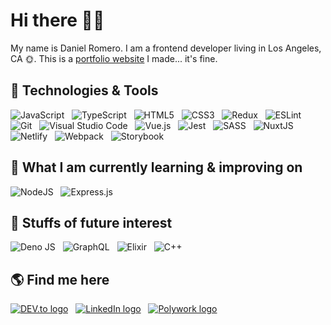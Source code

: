 # Hi there 👋🏽

My name is Daniel Romero. I am a frontend developer living in Los Angeles, CA 🌞. This is a [portfolio website](https://dannys.io) I made... it's fine.

## 🧰 Technologies & Tools

![JavaScript](https://img.shields.io/badge/javascript-%23323330.svg?style=for-the-badge&logo=javascript&logoColor=%23F7DF1E)
&nbsp;
![TypeScript](https://img.shields.io/badge/typescript-%23007ACC.svg?style=for-the-badge&logo=typescript&logoColor=white)
&nbsp;
![HTML5](https://img.shields.io/badge/html5-%23E34F26.svg?style=for-the-badge&logo=html5&logoColor=white)
&nbsp;
![CSS3](https://img.shields.io/badge/css3-%231572B6.svg?style=for-the-badge&logo=css3&logoColor=white)
&nbsp;
![Redux](https://img.shields.io/badge/redux-%23593d88.svg?style=for-the-badge&logo=redux&logoColor=white)
&nbsp;
![ESLint](https://img.shields.io/badge/ESLint-4B3263?style=for-the-badge&logo=eslint&logoColor=white)
&nbsp;
![Git](https://img.shields.io/badge/git-%23F05033.svg?style=for-the-badge&logo=git&logoColor=white)
&nbsp;
![Visual Studio Code](https://img.shields.io/badge/Visual%20Studio%20Code-0078d7.svg?style=for-the-badge&logo=visual-studio-code&logoColor=white)
&nbsp;
![Vue.js](https://img.shields.io/badge/vuejs-%2335495e.svg?style=for-the-badge&logo=vuedotjs&logoColor=%234FC08D)
&nbsp;
![Jest](https://img.shields.io/badge/-jest-%23C21325?style=for-the-badge&logo=jest&logoColor=white)
&nbsp;
![SASS](https://img.shields.io/badge/SASS-hotpink.svg?style=for-the-badge&logo=SASS&logoColor=white)
&nbsp;
![NuxtJS](https://img.shields.io/badge/Nuxt-002E3B?style=for-the-badge&logo=nuxtdotjs&logoColor=#00DC82)
&nbsp;
![Netlify](https://img.shields.io/badge/netlify-%23000000.svg?style=for-the-badge&logo=netlify&logoColor=#00C7B7)
&nbsp;
![Webpack](https://img.shields.io/badge/webpack-%238DD6F9.svg?style=for-the-badge&logo=webpack&logoColor=black)
&nbsp;
![Storybook](https://img.shields.io/badge/-Storybook-FF4785?style=for-the-badge&logo=storybook&logoColor=white)
&nbsp;

## 🧐 What I am currently learning & improving on

![NodeJS](https://img.shields.io/badge/node.js-6DA55F?style=for-the-badge&logo=node.js&logoColor=white)
&nbsp;
![Express.js](https://img.shields.io/badge/express.js-%23404d59.svg?style=for-the-badge&logo=express&logoColor=%2361DAFB)

## 🔭 Stuffs of future interest

![Deno JS](https://img.shields.io/badge/deno%20js-000000?style=for-the-badge&logo=deno&logoColor=white)
&nbsp;
![GraphQL](https://img.shields.io/badge/-GraphQL-E10098?style=for-the-badge&logo=graphql&logoColor=white)
&nbsp;
![Elixir](https://img.shields.io/badge/elixir-%234B275F.svg?style=for-the-badge&logo=elixir&logoColor=white)
&nbsp;
![C++](https://img.shields.io/badge/c++-%2300599C.svg?style=for-the-badge&logo=c%2B%2B&logoColor=white)
&nbsp;

## 🌎 Find me here

[<img src="https://img.shields.io/badge/dev.to-0A0A0A?style=for-the-badge&logo=dev.to&logoColor=white" alt="DEV.to logo" title="DEV.to" />](https://dev.to/dannyk08)
&nbsp;
[<img src="https://img.shields.io/badge/linkedin-%230077B5.svg?style=for-the-badge&logo=linkedin&logoColor=white" alt="LinkedIn logo" title="LinkedIn" />](https://www.linkedin.com/in/dannyk08)
&nbsp;
[<img src="https://img.shields.io/badge/Polywork-543DE0?style=for-the-badge&logo=polywork&logoColor=black" alt="Polywork logo" title="Polywork" />](https://www.polywork.com/dannyk08)
&nbsp;
